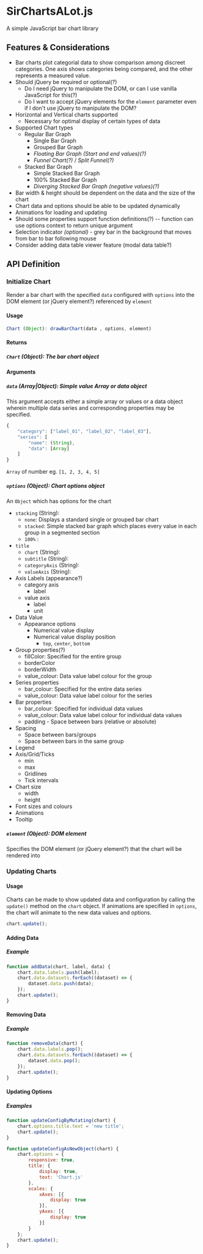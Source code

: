 # SirChartsALot.js

A simple JavaScript bar chart library



## Features & Considerations

- Bar charts plot categorial data to show comparison among discreet categories. One axis shows categories being compared, and the other represents a measured value.
- Should jQuery be required or optional(?)
  - Do I need jQuery to manipulate the DOM, or can I use vanilla JavaScript for this(?)
  - Do I want to accept jQuery elements for the `element` parameter even if I don't use jQuery to manipulate the DOM?
- Horizontal and Vertical charts supported
  - Necessary for optimal display of certain types of data
- Supported Chart types
  - Regular Bar Graph
    - Single Bar Graph
    - Grouped Bar Graph
    - *Floating Bar Graph (Start and end values)(?)*
    - *Funnel Chart(?)* / *Split Funnel(?)*
  - Stacked Bar Graph
    - Simple Stacked Bar Graph
    - 100% Stacked Bar Graph
    - *Diverging Stacked Bar Graph (negative values)(?)*
- Bar width & height should be dependent on the data and the size of the chart
- Chart data and options should be able to be updated dynamically
- Animations for loading and updating
- Should some properties support function definitions(?) -- function can use options context to return unique argument
- Selection indicator *(optional)* - grey bar in the background that moves from bar to bar following mouse
- Consider adding data table viewer feature (modal data table?)

## API Definition
### Initialize Chart

Render a bar chart with the specified `data` configured with `options` into the DOM element (or jQuery element?) referenced by `element`

#### Usage

```javascript
Chart (Object): drawBarChart(data , options, element)
```

#### Returns

##### `Chart` (Object):  The bar chart object

#### Arguments 

##### `data` (Array|Object): Simple value Array or data object

This argument accepts either a simple array or values or a data object wherein multiple data series and corresponding properties may be specified.

```javascript
{
	"category": ["label_01", "label_02", "label_03"],
	"series": [
		"name": (String),
        "data": [Array]
	]
}
```

`Array` of number eg. `[1, 2, 3, 4, 5]`

##### `options` (Object): Chart options object

An `Object` which has options for the chart

- `stacking` (String):
  - `none`: Displays a standard single or grouped bar chart
  - `stacked`: Simple stacked bar graph which places every value in each  group in a segmented section
  - `100%` : 
- `title` 
  - `chart` (String): 
  - `subtitle` (String): 
  - `categoryAxis` (String): 
  - `valueAxis` (String): 
- Axis Labels (appearance?)
  - category axis
    - label
  - value axis 
    - label
    - unit
- Data Value
  - Appearance options
    - Numerical value display
    - Numerical value display position
      - `top`, `center`, `bottom` 
- Group properties(?)
  - fillColor: Specified for the entire group
  - borderColor
  - borderWidth
  - value_colour: Data value label colour for the group
- Series properties
  - bar_colour: Specified for the entire data series
  - value_colour: Data value label colour for the series
- Bar properties
  - bar_colour: Specified for individual data values
  - value_colour: Data value label colour for individual data values
  - padding - Space between bars (relative or absolute)
- Spacing
  - Space between bars/groups
  - Space between bars in the same group
- Legend
- Axis/Grid/Ticks
  - min
  - max
  - Gridlines
  - Tick intervals
- Chart size
  - width
  - height
- Font sizes and colours
- Animations
- Tooltip

##### `element` (Object): DOM element
Specifies the DOM element (or jQuery element?) that the chart will be rendered into

### Updating Charts

#### Usage

Charts can be made to show updated data and configuration by calling the `update()` method on the `chart` object. If animations are specified in `options`, the chart will animate to the new data values and options.

```javascript
chart.update();
```

#### Adding Data

##### Example

```javascript
function addData(chart, label, data) {
    chart.data.labels.push(label);
    chart.data.datasets.forEach((dataset) => {
        dataset.data.push(data);
    });
    chart.update();
}
```

#### Removing Data

##### Example

```javascript
function removeData(chart) {
    chart.data.labels.pop();
    chart.data.datasets.forEach((dataset) => {
        dataset.data.pop();
    });
    chart.update();
}
```

#### Updating Options

##### Examples

```javascript
function updateConfigByMutating(chart) {
    chart.options.title.text = 'new title';
    chart.update();
}

function updateConfigAsNewObject(chart) {
    chart.options = {
        responsive: true,
        title: {
            display: true,
            text: 'Chart.js'
        },
        scales: {
            xAxes: [{
                display: true
            }],
            yAxes: [{
                display: true
            }]
        }
    };
    chart.update();
}
```
